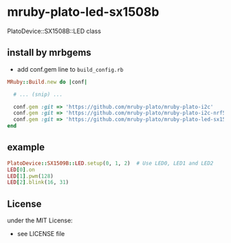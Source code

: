 # mruby-plato-led-sx1508b

PlatoDevice::SX1508B::LED class

## install by mrbgems

- add conf.gem line to `build_config.rb`

```ruby
MRuby::Build.new do |conf|

  # ... (snip) ...

  conf.gem :git => 'https://github.com/mruby-plato/mruby-plato-i2c'
  conf.gem :git => 'https://github.com/mruby-plato/mruby-plato-i2c-nrf52'   # I2C device class for your device
  conf.gem :git => 'https://github.com/mruby-plato/mruby-plato-led-sx1508b'
end
```

## example
```ruby
PlatoDevice::SX1509B::LED.setup(0, 1, 2)  # Use LED0, LED1 and LED2
LED[0].on
LED[1].pwm(128)
LED[2].blink(16, 31)
```

## License
under the MIT License:
- see LICENSE file
